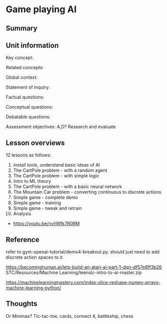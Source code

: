 # Game playing AI


## Summary

## Unit information

Key concept:

Related concepts:

Global context:

Statement of inquiry:

Factual questions:

Conceptual questions:

Debatable questions:

Assessment objectives:
A,D? Research and evaluate

## Lesson overviews

12 lessons as follows:

1. Install tools, understand basic ideas of AI
2. The CartPole problem - with a random agent
3. The CartPole problem - with simple logic
4. Intro to ML theory
5. The CartPole problem - with a basic neural network
6. The Mountain Car problem - converting continuous to discrete actions
7. Simple game - complete demo
8. Simple game - training
9. Simple game - tweak and retrain
10. Analysis


 - https://youtu.be/nvhWfk7R0RM

## Reference

refer to gym-openai-tutorial/demo4-breakout.py. should just need to add discrete action spaces to it.

https://becominghuman.ai/lets-build-an-atari-ai-part-1-dqn-df57e8ff3b26
STC/Resources/Machine Learning/teenslc-intro-to-ai-master.zip

https://machinelearningmastery.com/index-slice-reshape-numpy-arrays-machine-learning-python/

## Thoughts

Or Minimax? Tic-tac-toe, cards, connect 4, battleship, chess

